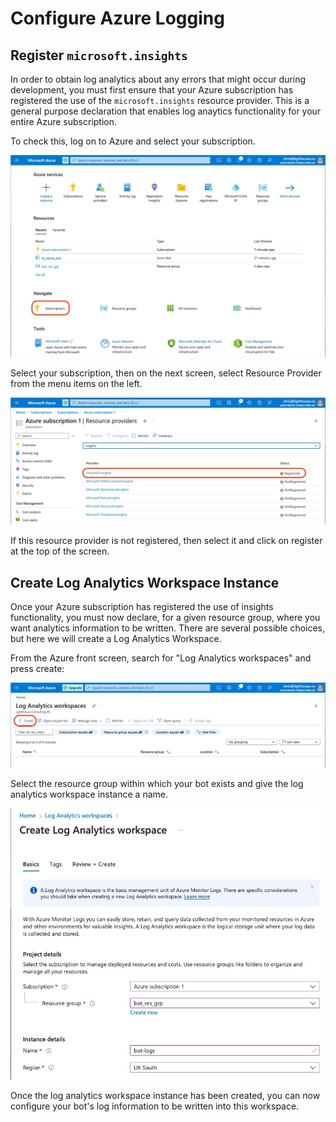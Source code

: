 # Configure Azure Logging

## Register `microsoft.insights`

In order to obtain log analytics about any errors that might occur during development, you must first ensure that your Azure subscription has registered the use of the `microsoft.insights` resource provider.
This is a general purpose declaration that enables log anaytics functionality for your entire Azure subscription.

To check this, log on to Azure and select your subscription.

![Azure Front Screen](../img/azure_front_screen.jpg)

Select your subscription, then on the next screen, select Resource Provider from the menu items on the left.

![Azure Register Insights](../img/azure_register_insights.jpg)

If this resource provider is not registered, then select it and click on register at the top of the screen.

## Create Log Analytics Workspace Instance

Once your Azure subscription has registered the use of insights functionality, you must now declare, for a given resource group, where you want analytics information to be written.
There are several possible choices, but here we will create a Log Analytics Workspace.

From the Azure front screen, search for "Log Analytics workspaces" and press create:

![Azure Create Log Analytics Workspace](../img/azure_create_law.jpg)

Select the resource group within which your bot exists and give the log analytics workspace instance a name.

![Azure Create Log Analytics Workspace Instance](../img/azure_create_law_instance.jpg)

Once the log analytics workspace instance has been created, you can now configure your bot's log information to be written into this workspace.
